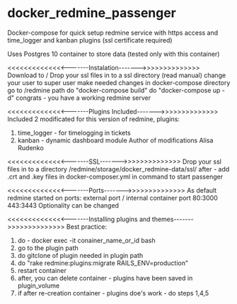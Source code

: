 # docker_redmine_passenger
Docker-compose for quick setup redmine service with https access and time_logger and kanban plugins (ssl certificate required) 

Uses Postgres 10 container to store data (tested only with this container)

<<<<<<<<<<<<<<-------Instalation------->>>>>>>>>>>>>>
Download to /
Drop your ssl files in to a ssl directory (read manual)
change your user to super user
make needed changes in docker-compose directory
go to /redmine path
do "docker-compose build"
do "docker-compose up -d"
congrats - you have a working redmine server

<<<<<<<<<<<<<<-------Plugins Included------->>>>>>>>>>>>>>
Included 2 modificated for this version of redmine, plugins:
1. time_logger - for timelogging in tickets
2. kanban - dynamic dashboard module
Author of modifications Alisa Rudenko


<<<<<<<<<<<<<<-------SSL------->>>>>>>>>>>>>>
Drop your ssl files in to a directory 
/redmine/storage/docker_redmine-data/ssl/
after - add .crt and .key files in docker-composer.yml in command to start passenger


<<<<<<<<<<<<<<-------Ports------->>>>>>>>>>>>>>
As default redmine started on ports:
external port / internal container port
            80:3000
           443:3443
Optionality can be changed


<<<<<<<<<<<<<<-------Installing plugins and themes------->>>>>>>>>>>>>>
Best practice:
1. do - docker exec -it conainer_name_or_id bash
2. go to the plugin path
3. do gitclone of plugin needed in plugin path
4. do "rake redmine:plugins:migrate RAILS_ENV=production"
5. restart container 
6. after, you can delete container - plugins have been saved in plugin_volume
7. if after re-creation container - plugins doe's work - do steps 1,4,5

